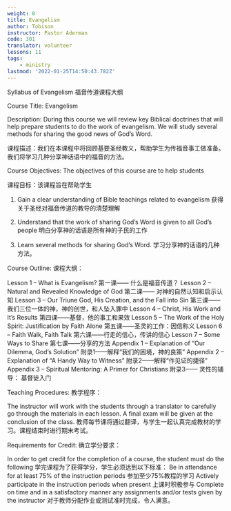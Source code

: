 ```yaml
---
weight: 0
title: Evangelism
author: Tobison
instructor: Pastor Aderman
code: 301
translator: volunteer
lessons: 11
tags:
    - ministry
lastmod: '2022-01-25T14:50:43.782Z'
---
```


Syllabus of Evangelism 
福音传道课程大纲

Course Title: Evangelism

Description: During this course we will review key Biblical doctrines that will help prepare students to do the work of evangelism. We will study several methods for sharing the good news of God’s Word.

课程描述：我们在本课程中将回顾基要圣经教义，帮助学生为传福音事工做准备。我们将学习几种分享神话语中的福音的方法。

Course Objectives: The objectives of this course are to help students

课程目标：该课程旨在帮助学生

1. Gain a clear understanding of Bible teachings related to evangelism
获得关于圣经对福音传道的教导的清楚理解

2. Understand that the work of sharing God’s Word is given to all God’s people
明白分享神的话语是所有神的子民的工作

3. Learn several methods for sharing God’s Word.
学习分享神的话语的几种方法。

Course Outline:
课程大纲：

Lesson 1 – What is Evangelism?
第一课—— 什么是福音传道？
Lesson 2 – Natural and Revealed Knowledge of God
第二课—— 对神的自然认知和启示认知
Lesson 3 – Our Triune God, His Creation, and the Fall into Sin
第三课—— 我们三位一体的神，神的创世，和人坠入罪中
Lesson 4 – Christ, His Work and It’s Results
第四课——基督，他的事工和果效
Lesson 5 – The Work of the Holy Spirit: Justification by Faith Alone
第五课——圣灵的工作：因信称义
Lesson 6 – Faith Walk, Faith Talk
第六课——行走的信心，传讲的信心
Lesson 7 – Some Ways to Share
第七课——分享的方法
Appendix 1 – Explanation of “Our Dilemma, God’s Solution”
附录1——解释“我们的困境，神的良策”
Appendix 2 – Explanation of “A Handy Way to Witness”
附录2——解释“作见证的捷径”
Appendix 3 – Spiritual Mentoring: A Primer for Christians
附录3—— 灵性的辅导： 基督徒入门

Teaching Procedures:
教学程序：

The instructor will work with the students through a translator to carefully go through the materials in each lesson. A final exam will be given at the conclusion of the class.
教师每节课将通过翻译，与学生一起认真完成教材的学习。课程结束时进行期末考试。

Requirements for Credit:
确立学分要求：

In order to get credit for the completion of a course, the student must do the following
学完课程为了获得学分，学生必须达到以下标准：
Be in attendance for at least 75% of the instruction periods
参加至少75%教程的学习
Actively participate in the instruction periods when present
上课时积极参与
Complete on time and in a satisfactory manner any assignments and/or tests given by the instructor
对于教师分配作业或测试准时完成，令人满意。
